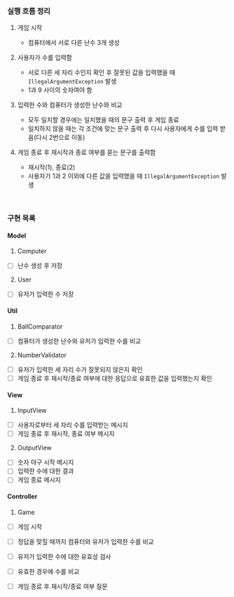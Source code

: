 ### 실행 흐름 정리

1. 게임 시작
   - 컴퓨터에서 서로 다른 난수 3개 생성
   
2. 사용자가 수를 입력함
   - 서로 다른 세 자리 수인지 확인 후 잘못된 값을 입력했을 때 `IllegalArgumentException` 발생
   - 1과 9 사이의 숫자여야 함
   
3. 입력한 수와 컴퓨터가 생성한 난수와 비교
   - 모두 일치할 경우에는 일치했을 때의 문구 출력 후 게임 종료
   - 일치하지 않을 때는 각 조건에 맞는 문구 출력 후 다시 사용자에게 수를 입력 받음(다시 2번으로 이동)
   
4. 게임 종료 후 재시작과 종료 여부를 묻는 문구를 출력함
   - 재시작(1), 종료(2)
   - 사용자가 1과 2 이외에 다른 값을 입력했을 때 `IllegalArgumentException` 발생 

<br>

### 구현 목록
#### Model
1. Computer
- [ ] 난수 생성 후 저장

2. User
- [ ] 유저가 입력한 수 저장

#### Util
1. BallComparator
- [ ] 컴퓨터가 생성한 난수와 유저가 입력한 수를 비교

2. NumberValidator
- [ ] 유저가 입력한 세 자리 수가 잘못되지 않은지 확인
- [ ] 게임 종료 후 재시작/종료 여부에 대한 응답으로 유효한 값을 입력했는지 확인

#### View
1. InputView
 - [ ] 사용자로부터 세 자리 수를 입력받는 메시지
 - [ ] 게임 종료 후 재시작, 종료 여부 메시지

2. OutputView
 - [ ] 숫자 야구 시작 메시지
 - [ ] 입력한 수에 대한 결과
 - [ ] 게임 종료 메시지

#### Controller
1. Game
- [ ] 게임 시작
- [ ] 정답을 맞힐 때까지 컴퓨터와 유저가 입력한 수를 비교
- [ ] 유저가 입력한 수에 대한 유효성 검사
- [ ] 유효한 경우에 수를 비교
- [ ] 게임 종료 후 재시작/종료 여부 질문

